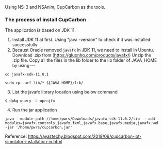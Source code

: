 Using NS-3 and NSAnim, CupCarbon as the tools.


### The process of install CupCarbon

The application is based on JDK 11.
  1. Install JDK 11 at first.
    Using "java -version" to check if it was installed successfully
  2. Becaust Oracle removed ```javafx``` in JDK 11, we need to install in Ubuntu.
    Download .zip from (https://gluonhq.com/products/javafx/)
    Unzip the .zip file.
    Copy all the files in the lib folder to the lib folder of JAVA_HOME by using---
   
    
    cd javafx-sdk-11.0.1
    
    sudo cp -arf lib/* ${JAVA_HOME}/lib/
  
  
  3. List the javafx library location using below command

    $ dpkg-query -L openjfx
    
  4.  Run the jar application
  
    java --module-path //home/pwrs/Downloads/javafx-sdk-11.0.2/lib  --add-modules=javafx.controls,javafx.fxml,javafx.base,javafx.media,javafx.web,javafx.swing -jar '/home/pwrs/cupcarbon.jar'
    
    
 Reference: https://ayaztechy.blogspot.com/2019/09/cupcarbon-iot-simulator-installation-in.html
